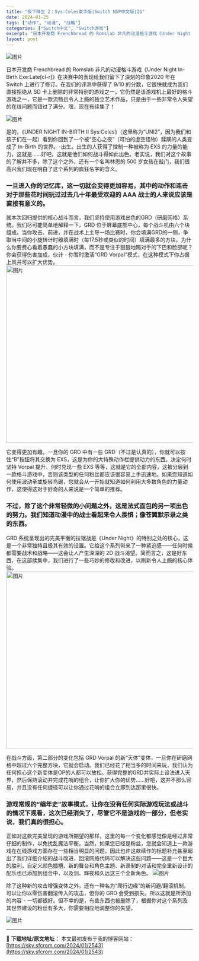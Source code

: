```yaml
---
title: "夜下降生 2：Sys:Celes豪华版|Switch NSP中文版|2G"
date: 2024-01-25
tags: ["动作", "动漫", "战略"]
categories: ["Switch中文", "Switch游戏"]
excerpt: "日本开发商 Frenchbread 的 Romslab 非凡的动漫格斗游戏《Under Night In-Birth Exe:Late[cl-r]》在决赛中的表现给我们留下了深刻的印象2020 年在 Switch 上进行了修订。在我们的评测中获得了 9/10 的分数，它很快就成为我们直接拒绝从 SD&hellip;"
layout: post
---
```


<img src="https://sky.sfcrom.com/wp-content/uploads/2024/01/20240125212756-be1b8.jpeg" alt="图片" crossorigin="anonymous" data-ratio="0.562" data-src="https://mmbiz.qpic.cn/sz_mmbiz_jpg/vMMYRotKWXgEqoIf3U5VQo5uBOhsicFnclz47SPNJoWYmicp54ogZQYIUJYscMiaLtpSJGyOH5Bshhs6q68e5zr3w/640?wx_fmt=jpeg&amp;from=appmsg" data-w="1000" data-original-style="" data-index="1" data-fail="0" />

日本开发商 Frenchbread 的 Romslab 非凡的动漫格斗游戏《Under Night In-Birth Exe:Late[cl-r]》在决赛中的表现给我们留下了深刻的印象2020 年在 Switch 上进行了修订。在我们的评测中获得了 9/10 的分数，它很快就成为我们直接拒绝从 SD 卡上删除的非常特别的游戏之一。它仍然是该游戏机上最好的格斗游戏之一，它是一款流畅且令人上瘾的独立艺术作品，只是由于一些非常令人失望的在线问题而错过了满分。嘿，现在有续集了！

<img src="https://sky.sfcrom.com/wp-content/uploads/2024/01/20240125212757-18ab8.jpeg" alt="图片" crossorigin="anonymous" data-imgfileid="110004386" data-ratio="0.562" data-src="https://mmbiz.qpic.cn/sz_mmbiz_jpg/vMMYRotKWXgEqoIf3U5VQo5uBOhsicFnc67bqD9sQt7Qv3qQlibiaWARYqOsiaersGeQjJ68K1KcUvoMgrUMRpXdicA/640?wx_fmt=jpeg&amp;from=appmsg" data-type="jpeg" data-w="1000" data-original-style="null" data-index="2" data-fail="0" />

是的，《UNDER NIGHT IN-BIRTH II Sys:Celes》（这里称为“UNI2”，因为我们和孩子们在一起）看到你回到了一个被“空心之夜”（可怕的虚空怪物）蹂躏的人类变成了 In-Birth 的世界。-出生。出生的人获得了控制一种被称为 EXS 的力量的能力，这就是……好吧，这就是他们如何战斗得如此出色。老实说，我们对这个故事的了解并不多，除了这个之外，还有一个名叫林恩的 500 岁女孩在敲门，我们很高兴我们现在明白了这个系列的疯狂名字的含义。
<h3>一旦进入你的记忆库，这一切就会变得更加容易，其中的动作和连击对于那些花时间玩过过去几十年最受欢迎的 AAA 战士的人来说应该是直接有意义的。</h3>
就本次回归提供的核心战斗而言，我们坚持使用游戏出色的GRD（研磨网格）系统。我们尽可能简单地解释一下，GRD 位于屏幕底部中心，每个战斗机由六个块组成。当你攻击、前进，并在战术上主导一场比赛时，你会填满GRD的一侧，争取当中间的小旋转计时器填满时（每17.5秒或类似的时间）填满最多的方块。为什么你要费心看着愚蠢的小方块填满，而不是专注于狠狠地踢对手的下巴和脸部呢？你会获得伤害加成，伙计 - 你暂时激活“GRD Vorpal”模式，在这种模式下你占据上风并可以扩大优势。

<img src="https://sky.sfcrom.com/wp-content/uploads/2024/01/20240125212758-41427.jpeg" sizes="(max-width: 850px) 100vw, 850px" alt="图片" width="850" height="478" crossorigin="anonymous" data-ratio="0.5623529411764706" data-src="https://mmbiz.qpic.cn/sz_mmbiz_jpg/vMMYRotKWXgEqoIf3U5VQo5uBOhsicFncQdT4bKviaCHVFzNsjoiapwDPKIbAKAibNkic2gKlgZacJZZSBgkXicqo3gw/640?wx_fmt=jpeg&amp;from=appmsg" data-w="850" data-original-style="" data-index="3" data-fail="0" />

它变得更加有趣。一旦你的 GRD 中有一些 GRD（不过是认真的），你就可以按住“B”按钮将其交换为 EXS，这是为你的大特殊动作栏提供动力的东西。决定何时坚持 Vorpal 提升、何时兑现一些 EXS 等等，这就是它的全部内容，这被分层到一款格斗游戏中，否则该类型的任何粉丝都应该很容易上手迅速地。如果您知道如何使用波动拳或旋转鸟踢，您就会从一开始就知道如何利用大多数角色的力量动作，这使得这对于好奇的人来说是一个简单的推荐。
<h3>不过，除了这个非常轻微的小问题之外，这是法式面包的另一项出色的努力。我们知道动漫中的战士看起来令人畏惧；像苍翼默示录之类的东西。</h3>
GRD 系统呈现出的完美平衡的拉锯战是《Under Night》的特别之处的核心，这是一个非常独特且极其有效的设置。它给这个系列带来了一种紧迫感——任何时候都需要战术和战略——这会让人产生深深的 2D 战斗渴望。简而言之，这是好东西，在这部续集中，我们进行了一些巧妙的修改和改进，以刷新令人上瘾的核心体验。

<img src="https://sky.sfcrom.com/wp-content/uploads/2024/01/20240125212759-bf502.jpeg" sizes="(max-width: 850px) 100vw, 850px" alt="图片" width="850" height="478" crossorigin="anonymous" data-ratio="0.5623529411764706" data-src="https://mmbiz.qpic.cn/sz_mmbiz_jpg/vMMYRotKWXgEqoIf3U5VQo5uBOhsicFncH61xwEeq3q16oHaPEV6DjPTiccr4I4enIWBtH8rzd0upiaqk1XQanUicg/640?wx_fmt=jpeg&amp;from=appmsg" data-w="850" data-original-style="" data-index="4" data-fail="0" />

在战斗方面，第二部分的变化包括 GRD Vorpal 的新“天体”变体，一旦你在研磨网格中超过六个完整方块，它就会启动。我们已经花了相当多的时间来玩，我们认为任何担心这个新变体是OP的人都可以放松。获得完整的GRD并实际上设法进入天界，然后保持滚动并完成花哨的组合，让你扩大你的优势……好吧，这并不那么容易，并且没有任何捷径可以让你通过花哨的组合立即到达那里很快。
<h3>游戏常规的“编年史”故事模式，让你在没有任何实际游戏玩法或战斗的情况下观看，这次已经消失了，尽管它不是游戏的一部分，但老实说，我们真的很担心。</h3>
正如对这款完美呈现的游戏所期望的那样，这里的每一个变化都感觉像是经过非常仔细的制作，以免扰乱魔法平衡。当然，如果您已经是粉丝，您就会知道上一款游戏在在线游戏方面存在一些相当明显的问题，因此也许这款续作的标题补充甚至超出了我们详细介绍的战斗改进，回滚网络代码可以解决这些问题——这是一个巨大的胜利。自定义颜色插槽、新的舞台和角色主题、新录制的对话和完全重新设计的配乐也已添加到组合中，以及剑、辉夜和久远这三个全新角色。

<img src="https://sky.sfcrom.com/wp-content/uploads/2024/01/20240125212759-bc554.jpeg" alt="图片" crossorigin="anonymous" data-imgfileid="110004387" data-ratio="0.562" data-src="https://mmbiz.qpic.cn/sz_mmbiz_jpg/vMMYRotKWXgEqoIf3U5VQo5uBOhsicFncpt2Afw3kNMytaEH5ehS6v2iaZVDREtn2PuzYoOx5lvLWzictEhjoNEiaw/640?wx_fmt=jpeg&amp;from=appmsg" data-type="jpeg" data-w="1000" data-original-style="null" data-index="5" data-fail="0" />

除了这种新的攻击增强变体之外，还有一种名为“爬行边缘”的新闪避/翻滚机制，可以让你以零伤害翻滚传入的攻击，但你的 GRD 会受到损失。所以这就是所添加的内容 - 一切都很好。但不幸的是，有些东西也被删除了，根据你对这个系列及其世界建设的粉丝有多大，你需要相应地调整你的失望。

<img src="https://sky.sfcrom.com/wp-content/uploads/2024/01/20240125212800-65832.jpeg" alt="图片" crossorigin="anonymous" data-ratio="1.6492374727668846" data-src="https://mmbiz.qpic.cn/sz_mmbiz_jpg/vMMYRotKWXgEqoIf3U5VQo5uBOhsicFncu7UT178j3j82BOXXiaR4G8vT2ib9gdaHsIvkQk4dVub5u2IpY3uI6GlA/640?wx_fmt=jpeg&amp;from=appmsg" data-w="459" data-original-style="" data-index="6" data-fail="0" />

---
📖 **下载地址/原文地址：** 本文最初发布于我的博客网站：[https://sky.sfcrom.com/2024/01/2543](https://sky.sfcrom.com/2024/01/2543)
